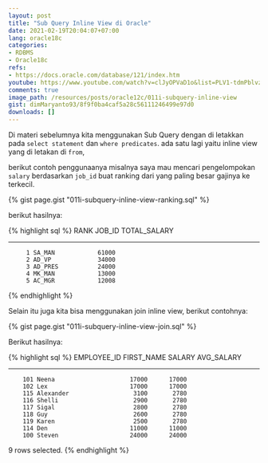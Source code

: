 ```yaml
---
layout: post
title: "Sub Query Inline View di Oracle"
date: 2021-02-19T20:04:07+07:00
lang: oracle18c
categories:
- RDBMS
- Oracle18c
refs: 
- https://docs.oracle.com/database/121/index.htm
youtube: https://www.youtube.com/watch?v=clJyOPVaD1o&list=PLV1-tdmPblvzqS-Z57hZ_spTRtVvnYYpV&index=57
comments: true
image_path: /resources/posts/oracle12c/011i-subquery-inline-view
gist: dimMaryanto93/8f9f0ba4caf5a28c56111246499e97d0
downloads: []
---
```


Di materi sebelumnya kita menggunakan Sub Query dengan di letakkan pada `select statement` dan `where predicates`. ada satu lagi yaitu inline view yang di letakan di `from`, 

berikut contoh penggunaanya misalnya saya mau mencari pengelompokan `salary` berdasarkan `job_id` buat ranking dari yang paling besar gajinya ke terkecil.

{% gist page.gist "011i-subquery-inline-view-ranking.sql" %}

berikut hasilnya:

{% highlight sql %}
      RANK JOB_ID     TOTAL_SALARY
---------- ---------- ------------
         1 SA_MAN            61000
         2 AD_VP             34000
         3 AD_PRES           24000
         4 MK_MAN            13000
         5 AC_MGR            12008
{% endhighlight %}

Selain itu juga kita bisa menggunakan join inline view, berikut contohnya:

{% gist page.gist "011i-subquery-inline-view-join.sql" %}

Berikut hasilnya:

{% highlight sql %}
EMPLOYEE_ID FIRST_NAME               SALARY AVG_SALARY
----------- -------------------- ---------- ----------
        101 Neena                     17000      17000
        102 Lex                       17000      17000
        115 Alexander                  3100       2780
        116 Shelli                     2900       2780
        117 Sigal                      2800       2780
        118 Guy                        2600       2780
        119 Karen                      2500       2780
        114 Den                       11000      11000
        100 Steven                    24000      24000

9 rows selected.
{% endhighlight %}